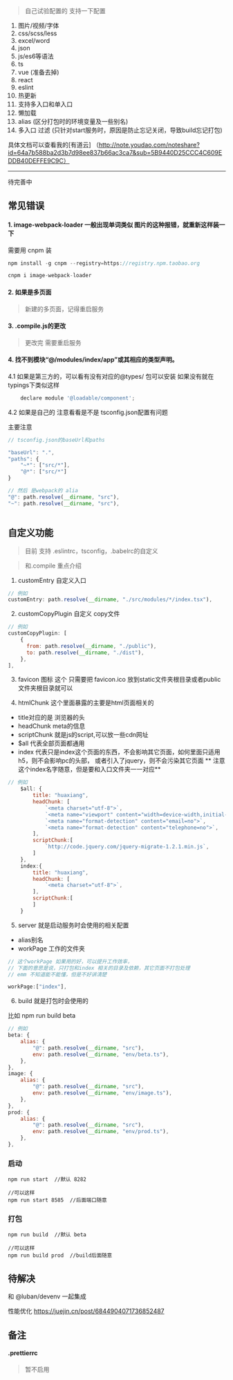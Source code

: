 > 自己试验配置的
支持一下配置
1. 图片/视频/字体
2. css/scss/less
3. excel/word
4. json
5. js/es6等语法
6. ts
7. vue (准备去掉)
8. react
9. eslint
10. 热更新
11. 支持多入口和单入口
12. 懒加载 
13. alias (区分打包时的环境变量及一些别名)
14. 多入口 过滤 (只针对start服务时，原因是防止忘记关闭，导致build忘记打包)


具体文档可以查看我的[有道云] （http://note.youdao.com/noteshare?id=64a7b588ba2d3b7d98ee837b66ac3ca7&sub=5B9440D25CCC4C609EDDB40DEFFE9C9C）

---
待完善中

## 常见错误

#### 1. image-webpack-loader  一般出现单词类似 图片的这种报错，就重新这样装一下

需要用 cnpm 装

```javascript
npm install -g cnpm --registry=https://registry.npm.taobao.org

cnpm i image-webpack-loader
```

#### 2. 如果是多页面
> 新建的多页面，记得重启服务

#### 3. .compile.js的更改
> 更改完 需要重启服务

#### 4. 找不到模块“@/modules/index/app”或其相应的类型声明。

4.1 如果是第三方的，可以看有没有对应的@types/ 包可以安装
如果没有就在 typings下类似这样
```javascript
    declare module '@loadable/component';
```

4.2 如果是自己的
注意看看是不是 tsconfig.json配置有问题

主要注意 

```javascript
// tsconfig.json的baseUrl和paths

"baseUrl": ".",
"paths": {
    "~*": ["src/*"],
    "@*": ["src/*"]
}

// 然后 是webpack的 alia
"@": path.resolve(__dirname, "src"),
"~": path.resolve(__dirname, "src"),



```


## 自定义功能

> 目前 支持 .eslintrc，tsconfig，.babelrc的自定义

> 和.compile  重点介绍

1. customEntry 自定义入口

```javascript
// 例如
customEntry: path.resolve(__dirname, "./src/modules/*/index.tsx"),
```

2. customCopyPlugin 自定义 copy文件
```javascript
// 例如
customCopyPlugin: [
    {
      from: path.resolve(__dirname, "./public"),
      to: path.resolve(__dirname, "./dist"),
    },
],
```
3. favicon 图标
这个 只需要把 favicon.ico 放到static文件夹根目录或者public文件夹根目录就可以

4. htmlChunk  这个里面暴露的主要是html页面相关的

* title对应的是 浏览器的头
* headChunk  meta的信息
* scriptChunk 就是js的script,可以放一些cdn网址
* $all 代表全部页面都通用
* index 代表只是index这个页面的东西，不会影响其它页面，如何里面只适用h5，则不会影响pc的头部，  或者引入了jquery，则不会污染其它页面  ** 注意这个index名字随意，但是要和入口文件夹一一对应**

```javascript
// 例如
    $all: {
        title: "huaxiang",
        headChunk: [
            `<meta charset="utf-8">`,
            `<meta name="viewport" content="width=device-width,initial-scale=1,minimum-scale=1,maximum-scale=1,user-scalable=no"/>`,
            `<meta name="format-detection" content="email=no">`,
            `<meta name="format-detection" content="telephone=no">`,
        ],
        scriptChunk:[
            `http://code.jquery.com/jquery-migrate-1.2.1.min.js`,
        ]
    },  
    index:{
        title: "huaxiang",
        headChunk: [
            `<meta charset="utf-8">`,
        ],
        scriptChunk:[
        ]
    }
```

5. server 就是启动服务时会使用的相关配置

* alias别名
* workPage 工作的文件夹
```JavaScript
// 这个workPage 如果用的好，可以提升工作效率，
// 下面的意思是说，只打包和index 相关的目录及依赖，其它页面不打包处理
// emm 不知道能不能懂，但是不好讲清楚

workPage:["index"],
```


6. build 就是打包时会使用的

比如 npm run build beta


```javascript
// 例如
beta: {
    alias: {
        "@": path.resolve(__dirname, "src"),
        env: path.resolve(__dirname, "env/beta.ts"),
    },
},
image: {
    alias: {
        "@": path.resolve(__dirname, "src"),
        env: path.resolve(__dirname, "env/image.ts"),
    },
},
prod: {
    alias: {
        "@": path.resolve(__dirname, "src"),
        env: path.resolve(__dirname, "env/prod.ts"),
    },
},
```

### 启动
```
npm run start  //默认 8282

//可以这样
npm run start 8585  //后面端口随意
```

### 打包 
```
npm run build  //默认 beta

//可以这样
npm run build prod  //build后面随意
```

## 待解决 

和 @luban/devenv 一起集成

性能优化 https://juejin.cn/post/6844904071736852487

## 备注

#### .prettierrc 

> 暂不启用
